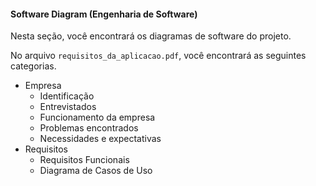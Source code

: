 #### Software Diagram (Engenharia de Software)
Nesta seção, você encontrará os diagramas de software do projeto.

No arquivo `requisitos_da_aplicacao.pdf`, você encontrará as seguintes categorias.

- Empresa
  - Identificação
  - Entrevistados
  - Funcionamento da empresa
  - Problemas encontrados
  - Necessidades e expectativas
- Requisitos
  - Requisitos Funcionais
  - Diagrama de Casos de Uso